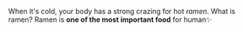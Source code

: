 When it's cold, your body has a strong crazing for hot *ramen*. What is ramen? Ramen is **one of the most important food** for human:sparkles:
